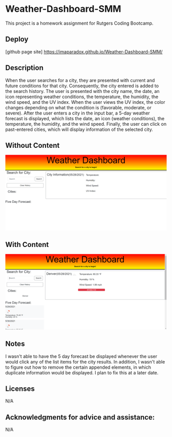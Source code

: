 # Weather-Dashboard-SMM

This project is a homework assignment for Rutgers Coding Bootcamp.

## Deploy

[github page site] https://imaparadox.github.io/Weather-Dashboard-SMM/

## Description 
When the user searches for a city, they are presented with current and future conditions for that city. Consequently, the city entered is added to the search history. The user is presented with the city name, the date, an icon representing weather conditions, the temperature, the humidity, the wind speed, and the UV index. When the user views the UV index, the color changes depending on what the condition is (favorable, moderate, or severe). After the user enters a city in the input bar, a 5-day weather forecast is displayed, which lists the date, an icon (weather conditions), the temperature, the humidity, and the wind speed. Finally, the user can click on past-entered cities, which will display information of the selected city.

## Without Content
![ScreenShot](assets/images/Dashboard_without_info.png "ScreenShot")

## With Content
![ScreenShot](assets/images/Dashboard_with_content.png "ScreenShot")

## Notes
I wasn't able to have the 5 day forecast be displayed whenever the user would click any of the list items for the city results. In addition, I wasn't able to figure out how to remove the certain appended elements, in which duplicate information would be displayed. I plan to fix this at a later date.

## Licenses
N/A

## Acknowledgments for advice and assistance:
N/A